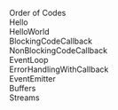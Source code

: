 Order of Codes  
	Hello  
	HelloWorld  
	BlockingCodeCallback  
	NonBlockingCodeCallback  
	EventLoop  
	ErrorHandlingWithCallback  
	EventEmitter  
	Buffers  
	Streams  
  